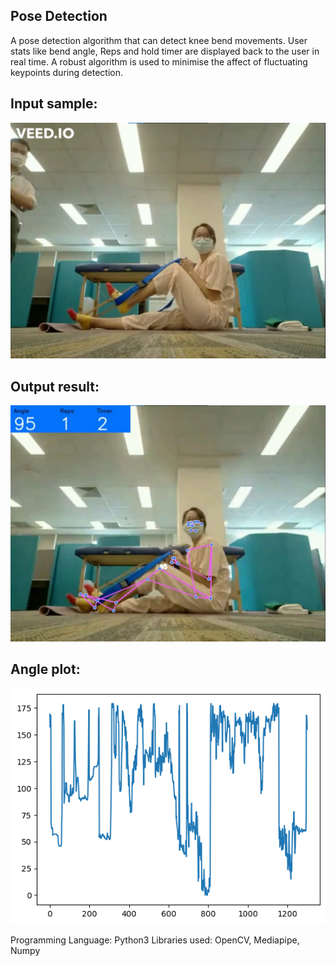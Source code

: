 ## Pose Detection

A pose detection algorithm that can detect knee bend movements. User stats like bend angle, Reps and hold timer are displayed back to the user in real time.
A robust algorithm is used to minimise the affect of fluctuating keypoints during detection. 

## Input sample:
![input](Input_Sample/Sample.jpg "")

## Output result:
![output](Result/Screenshot_output.jpg "")

## Angle plot:
![Hist](angleHist.png "")

Programming Language: Python3
Libraries used: OpenCV, Mediapipe, Numpy
